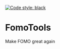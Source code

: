 [![Code style: black](https://img.shields.io/badge/code%20style-black-000000.svg)](https://github.com/psf/black)
# FomoTools
Make FOMO great again
